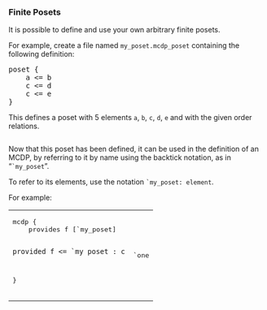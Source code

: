 <style>
    code strong { font-weight: bold; color: blue; }
</style>

### Finite Posets

It is possible to define and use your own arbitrary finite posets.

For example, create a file named ``my_poset.mcdp_poset``
containing the following definition:

<pre class='mcdp_poset' id='my_poset' label='my_poset.mcdp_poset' style=''>
poset {
    a <= b
	c <= d
	c <= e	
}
</pre>


This defines a poset with 5 elements ``a``, ``b``, ``c``, ``d``, ``e``
and with the given order relations.

<img class='hasse' id='my_poset'/>

Now that this poset has been defined, it can be used in the 
definition of an MCDP, by referring to it by name using
the backtick notation, as in  &ldquo;<code class='mcdp_poset'>`my_poset</code>&rdquo;.

To refer to its elements, use the notation <code class='mcdp_value'>`my_poset: element</code>.

For example:

<table><tr><td>
	<pre class='mcdp' id='one'>
mcdp {
	provides f [`my_poset]

	provided f <= `my_poset : c
}
	</pre>
</td><td>
	<pre class='ndp_graph_enclosed'>`one</pre>
</td></tr></table>

